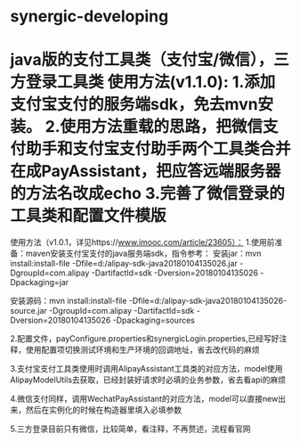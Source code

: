 # synergic-developing
java版的支付工具类（支付宝/微信），三方登录工具类
使用方法(v1.1.0):
1.添加支付宝支付的服务端sdk，免去mvn安装。
2.使用方法重载的思路，把微信支付助手和支付宝支付助手两个工具类合并在成PayAssistant，把应答远端服务器的方法名改成echo
3.完善了微信登录的工具类和配置文件模版
====================================================
使用方法（v1.0.1，详见https://www.imooc.com/article/23605）：
1.使用前准备：maven安装支付宝支付的java服务端sdk，指令参考：
安装jar：mvn install:install-file -Dfile=d:/alipay-sdk-java20180104135026.jar -DgroupId=com.alipay -DartifactId=sdk -Dversion=20180104135026 -Dpackaging=jar

安装源码：mvn install:install-file -Dfile=d:/alipay-sdk-java20180104135026-source.jar -DgroupId=com.alipay -DartifactId=sdk -Dversion=20180104135026 -Dpackaging=sources

2.配置文件，payConfigure.properties和synergicLogin.properties,已经写好注释，使用配置项切换测试环境和生产环境的回调地址，省去改代码的麻烦

3.支付宝支付工具类使用时调用AlipayAssistant工具类的对应方法，model使用AlipayModelUtils去获取，已经封装好请求时必填的业务参数，省去看api的麻烦

4.微信支付同样，调用WechatPayAssistant的对应方法，model可以直接new出来，然后在实例化的时候在构造器里填入必填参数

5.三方登录目前只有微信，比较简单，看注释，不再赘述，流程看官网
